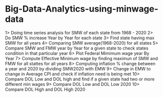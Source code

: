 # Big-Data-Analytics-using-minwage-data

1> Doing time series analysis for SMW of each state from 1968 - 2020 
2> Do SMW % increase Year by Year for each state 
3> Find state having max SMW for all years 
4> Comparing SMW average(1968-2020) for all states 
5> Compare SMW and FMW year by Year for a given state to check states condition in that particular year 
6> Plot Federal Mimimum wage year By Year 
7> Compute Effective Minimum wage by finding maximun of SMW and FMW for all stattes for all years
8> Computing inflation % change between a year and 2020 by dividing SMW2020 with EMW
9> Change in EMW to change in Average CPI and check if inflation need is being met 
10> Compare DOL Low and DOL high and find if a given state had two or more different min wages 
9> Compare DOL Low and DOL Low 2020
10> Compare DOL High and DOL High 2020
